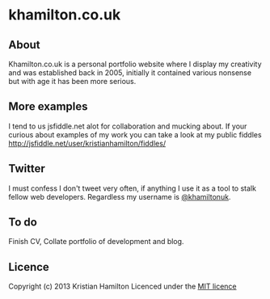 # khamilton.co.uk

## About

Khamilton.co.uk is a personal portfolio website where I display my creativity and was established back in 2005, initially it contained various nonsense but with age it has been more serious.

## More examples

I tend to us jsfiddle.net alot for collaboration and mucking about. If your curious about examples of my work you can take a look at my public fiddles http://jsfiddle.net/user/kristianhamilton/fiddles/

## Twitter

I must confess I don't tweet very often, if anything I use it as a tool to stalk fellow web developers. Regardless my username is [@khamiltonuk](https://twitter.com/khamiltonuk).

## To do

Finish CV, Collate portfolio of development and blog.

## Licence

Copyright (c) 2013 Kristian Hamilton
Licenced under the [MIT licence](https://github.com/khamiltonuk/khamilton.co.uk.git)
